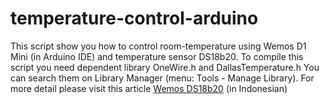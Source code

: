 # temperature-control-arduino
This script show you how to control room-temperature using Wemos D1 Mini (in Arduino IDE) and temperature sensor DS18b20. To compile this script you need dependent library OneWire.h and DallasTemperature.h You can search them on Library Manager (menu: Tools - Manage Library). For more detail please visit this article [Wemos DS18b20](http://saptaji.com/2020/12/03/kendali-suhu-sederhana-dengan-wemos-dan-sensor-suhu-ds18b20/) (in Indonesian)

